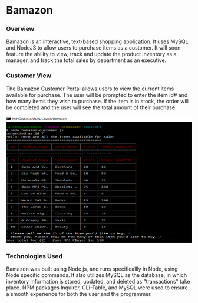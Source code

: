 # Bamazon

### Overview

Bamazon is an interactive, text-based shopping application. It uses MySQL and NodeJS to allow users to purchase items as a customer. It will soon feature the ability to view, track and update the product inventory as a manager, and track the total sales by department as an executive.

### Customer View

The Bamazon Customer Portal allows users to view the current items available for purchase. The user will be prompted to enter the item id# and how many items they wish to purchase. If the item is in stock, the order will be completed and the user will see the total amount of their purchase.

![alt text](screenshots/customer-view.png "Bamazon Customer View")

### Technologies Used

Bamazon was built using Node.js, and runs specificallly in Node, using Node specific commands. 
It also utilizes MySQL as the database, in which inventory information is stored, updated, and deleted as "transactions" take place. 
NPM packages Inquirer, CLI-Table, and MySQL were used to ensure a smooth experience for both the user and the programmer.